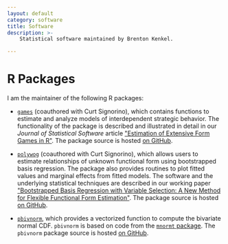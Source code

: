 ```yaml
---
layout: default
category: software
title: Software
description: >-
    Statistical software maintained by Brenton Kenkel.

---
```


# R Packages

I am the maintainer of the following R packages:

  * [`games`](http://cran.r-project.org/web/packages/games/index.html)
    (coauthored with Curt Signorino), which contains functions to estimate and
    analyze models of interdependent strategic behavior.  The functionality of
    the package is described and illustrated in detail in our *Journal of
    Statistical Software* article
    ["Estimation of Extensive Form Games in R"](http://www.jstatsoft.org/v56/i08).
    The package source is hosted
    [on GitHub](https://github.com/brentonk/games).

  * [`polywog`](http://cran.r-project.org/web/packages/polywog/index.html)
    (coauthored with Curt Signorino), which allows users to estimate
    relationships of unknown functional form using bootstrapped basis
    regression.  The package also provides routines to plot fitted values and
    marginal effects from fitted models.  The software and the underlying
    statistical techniques are described in our working paper
    ["Bootstrapped Basis Regression with Variable Selection: A New Method for Flexible Functional Form Estimation"](data/basics.pdf).
    The package source is hosted
    [on GitHub](https://github.com/brentonk/polywog).

  * [`pbivnorm`](http://cran.r-project.org/web/packages/pbivnorm/index.html),
    which provides a vectorized function to compute the bivariate normal CDF.
    `pbivnorm` is based on code from the
    [`mnormt` package](http://cran.r-project.org/web/packages/mnormt/index.html).
    The `pbivnorm` package source is hosted
    [on GitHub](https://github.com/brentonk/pbivnorm).

